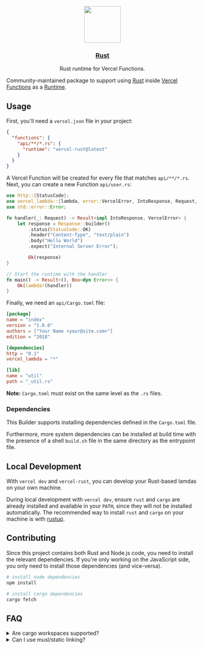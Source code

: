 <p align="center">
  <a href="https://vercel.com">
    <img src="https://assets.vercel.com/image/upload/v1588805858/repositories/vercel/logo.png" height="96">
    <h3 align="center">Rust</h3>
  </a>
  <p align="center">Rust runtime for Vercel Functions.</p>
</p>

Community-maintained package to support using [Rust](https://www.rust-lang.org/) inside [Vercel Functions](https://vercel.com/docs/serverless-functions/introduction) as a [Runtime](https://vercel.com/docs/runtimes).

## Usage

First, you'll need a `vercel.json` file in your project:

```json
{
  "functions": {
    "api/**/*.rs": {
      "runtime": "vercel-rust@latest"
    }
  }
}
```

A Vercel Function will be created for every file that matches `api/**/*.rs`. Next, you can create a new Function `api/user.rs`:

```rust
use http::{StatusCode};
use vercel_lambda::{lambda, error::VercelError, IntoResponse, Request, Response};
use std::error::Error;

fn handler(_: Request) -> Result<impl IntoResponse, VercelError> {
	let response = Response::builder()
		.status(StatusCode::OK)
		.header("Content-Type", "text/plain")
		.body("Hello World")
		.expect("Internal Server Error");

		Ok(response)
}

// Start the runtime with the handler
fn main() -> Result<(), Box<dyn Error>> {
	Ok(lambda!(handler))
}
```

Finally, we need an `api/Cargo.toml` file:

```toml
[package]
name = "index"
version = "1.0.0"
authors = ["Your Name <your@site.com>"]
edition = "2018"

[dependencies]
http = "0.1"
vercel_lambda = "*"

[lib]
name = "util"
path = "_util.rs"
```

**Note:** `Cargo.toml` must exist on the same level as the `.rs` files.

### Dependencies

This Builder supports installing dependencies defined in the `Cargo.toml` file.

Furthermore, more system dependencies can be installed at build time with the presence of a shell `build.sh` file in the same directory as the entrypoint file.

## Local Development

With `vercel dev` and `vercel-rust`, you can develop your Rust-based lamdas on your own machine.

During local development with `vercel dev`, ensure `rust` and `cargo` are already installed and available in your `PATH`, since they will not be installed automatically. The recommended way to install `rust` and `cargo` on your machine is with [rustup](https://rustup.rs).

## Contributing

Since this project contains both Rust and Node.js code, you need to install the relevant dependencies. If you're only working on the JavaScript side, you only need to install those dependencies (and vice-versa).

```sh
# install node dependencies
npm install

# install cargo dependencies
cargo fetch
```

## FAQ

<details>
  <summary>Are cargo workspaces supported?</summary>
  
Not quite. Cargo's workspaces feature is a great tool when working on multiple binaries and libraries in a single project. If a cargo workspace is found in the entrypoint, however, `vercel-rust` will fail to build.

To get around this limitation, create build entries in your `vercel.json` file for each `Cargo.toml` that represents a Function within your workspace. In your `.vercelignore`, you'll want to add any binary or library project folders that aren't needed for your lambdas to speed up the build process like your `Cargo.toml` workspace.

It's also recommended to have a `Cargo.lock` alongside your lambda `Cargo.toml` files to speed up the build process. You can do this by running cargo check or a similar command within each project folder that contains a lambda.

If you have a compelling case for workspaces to be supported by `vercel-rust` which are too cumbersome with this workaround, please submit an issue! We're always looking for feedback.

</details>

<details>
  <summary>Can I use musl/static linking?</summary>
  
Unfortunately, the AWS Lambda Runtime for Rust relies (tangentially) on `proc_macro`, which won't compile on musl targets. Without `musl`, all linking must be dynamic. If you have a crate that relies on system libraries like `postgres` or `mysql`, you can include those library files with the `includeFiles` config option and set the proper environment variables, config, etc. that you need to get the library to compile.

For more information, please see [this issue](https://github.com/mike-engel/vercel-rust/issues/2).

</details>
